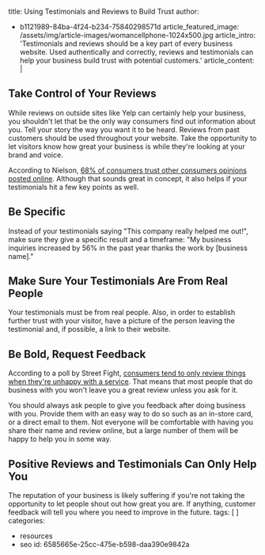title: Using Testimonials and Reviews to Build Trust
author:
  - b1121989-84ba-4f24-b234-75840298571d
article_featured_image: /assets/img/article-images/womancellphone-1024x500.jpg
article_intro: 'Testimonials and reviews should be a key part of every business website. Used  authentically and correctly, reviews and testimonials can help your business build trust with potential customers.'
article_content: |
  ## Take Control of Your Reviews
  
  While reviews on outside sites like Yelp can certainly help your business, you shouldn't let that be the only way consumers find out information about you. Tell your story the way you want it to be heard. Reviews from past customers should be used throughout your website. Take the opportunity to let visitors know how great your business is while they're looking at your brand and voice.
  
  According to Nielson, [68% of consumers trust other consumers opinions posted online](http://screenwerk.com/2013/09/20/nielsen-traditional-ads-still-more-trusted-than-digital/). Although that sounds great in concept, it also helps if your testimonials hit a few key points as well.
  
  ## Be Specific
  Instead of your testimonials saying "This company really helped me out!", make sure they give a specific result and a timeframe: "My business inquiries increased by 56% in the past year thanks the work by [business name]."
  
  ## Make Sure Your Testimonials Are From Real People
  Your testimonials must be from real people. Also, in order to establish further trust with your visitor, have a picture of the person leaving the testimonial and, if possible, a link to their website.
  
  ## Be Bold, Request Feedback
  
  According to a poll by Street Fight, [consumers tend to only review things when they're unhappy with a service](http://streetfightmag.com/2012/08/14/poll-bad-experiences-are-more-likely-to-inspire-reviews/). That means that most people that do business with you won't leave you a great review unless you ask for it.
  
  You should always ask people to give you feedback after doing business with you. Provide them with an easy way to do so such as an in-store card, or a direct email to them. Not everyone will be comfortable with having you share their name and review online, but a large number of them will be happy to help you in some way.
  
  ## Positive Reviews and Testimonials Can Only Help You
  The reputation of your business is likely suffering if you're not taking the opportunity to let people shout out how great you are. If anything, customer feedback will tell you where you need to improve in the future.
tags: [ ]
categories:
  - resources
  - seo
id: 6585665e-25cc-475e-b598-daa390e9842a
